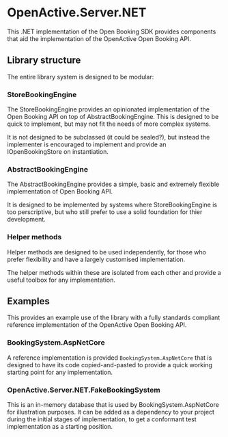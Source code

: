 ﻿
# OpenActive.Server.NET

This .NET implementation of the Open Booking SDK provides components that aid the implementation of the OpenActive Open Booking API.

## Library structure

The entire library system is designed to be modular:

### StoreBookingEngine
The StoreBookingEngine provides an opinionated implementation of the Open Booking API on top of AbstractBookingEngine.
This is designed to be quick to implement, but may not fit the needs of more complex systems.

It is not designed to be subclassed (it could be sealed?), but instead the implementer is encouraged
to implement and provide an IOpenBookingStore on instantiation. 

### AbstractBookingEngine
The AbstractBookingEngine provides a simple, basic and extremely flexible implementation of Open Booking API.

It is designed to be implemented by systems where StoreBookingEngine is too perscriptive, but who still prefer to use a solid foundation for thier development.

### Helper methods
Helper methods are designed to be used independently, for those who prefer flexibility and have a largely customised implementation.

The helper methods within these are isolated from each other and provide a useful toolbox for any implementation.

## Examples

This provides an example use of the library with a fully standards compliant reference implementation of the OpenActive Open Booking API.

### BookingSystem.AspNetCore
A reference implementation is provided `BookingSystem.AspNetCore` that is designed to have its code copied-and-pasted to provide a quick working starting point for any implementation.

### OpenActive.Server.NET.FakeBookingSystem
This is an in-memory database that is used by BookingSystem.AspNetCore for illustration purposes. It can be added as a dependency to your project during the initial stages of implementation, to get a conformant test implementation as a starting position.
